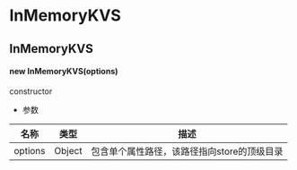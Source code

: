 # InMemoryKVS

## InMemoryKVS

#### new InMemoryKVS(options)

constructor

- 参数

| 名称    | 类型   | 描述                                        |
| ------- | ------ | ------------------------------------------- |
| options | Object | 包含单个属性路径，该路径指向store的顶级目录 |